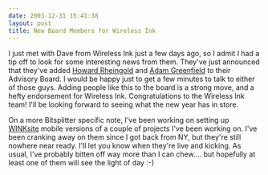 ```yaml
---
date: 2003-12-31 15:41:38
layout: post
title: New Board Members for Wireless Ink
---
```


I just met with Dave from Wireless Ink just a few days ago, so I admit I had a tip off to look for some interesting news from them. They've just announced that they've added [Howard Rheingold](http://winksite.com/site/help_bl_view.cfm?article_level1_id=177) and [Adam Greenfield](http://winksite.com/site/help_bl_view.cfm?article_level1_id=176) to their Advisory Board. I would be happy just to get a few minutes to talk to either of those guys. Adding people like this to the board is a strong move, and a hefty endorsement for Wireless Ink. Congratulations to the Wireless Ink team! I'll be looking forward to seeing what the new year has in store.

On a more Bitsplitter specific note, I've been working on setting up [WINKsite](http://winksite.com/) mobile versions of a couple of projects I've been working on. I've been cranking away on them since I got back from NY, but they're still nowhere near ready. I'll let you know when they're live and kicking. As usual, I've probably bitten off way more than I can chew.... but hopefully at least one of them will see the light of day :-)
